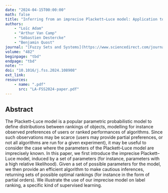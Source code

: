 ```yaml
---
date: "2024-04-15T00:00:00"
math: false
title: "Inferring from an imprecise Plackett–Luce model: Application to label ranking"
authors:
    - "Loïc Adam"
    - "Arthur Van Camp"
    - "Sébastien Destercke"
    - "Benjamin Quost"
journal: "[Fuzzy Sets and Systems](https://www.sciencedirect.com/journal/fuzzy-sets-and-systems)"
volume: "482"
beginpage: "tbd"
endpage: "tbd"
note: ""
doi: "10.1016/j.fss.2024.108908"
ext_link:
resources:
    - name: ".pdf"
      src: "LA-FSS2024-paper.pdf"
---
```


## Abstract
The Plackett–Luce model is a popular parametric probabilistic model to define distributions between rankings of objects, modelling for instance observed preferences of users or ranked performances of algorithms.
Since such observations may be scarce (users may provide partial preferences, or not all algorithms are run for a given experiment), it may be useful to consider the case where the parameters of the Plackett–Luce model are imprecisely known.
In this paper, we first introduce the imprecise Plackett–Luce model, induced by a set of parameters (for instance, parameters with a high relative likelihood).
Given a set of possible parameters for the model, we then provide an efficient algorithm to make cautious inferences, returning sets of possible optimal rankings (for instance in the form of partial orders).
We illustrate the use of our imprecise model on label ranking, a specific kind of supervised learning.